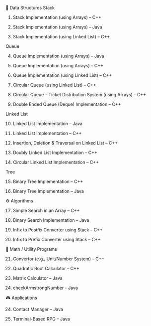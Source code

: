 🧱 Data Structures
Stack

1. Stack Implementation (using Arrays) – C++

2. Stack Implementation (using Arrays) – Java

3. Stack Implementation (using Linked List) – C++

Queue

4. Queue Implementation (using Arrays) – Java

5. Queue Implementation (using Arrays) – C++

6. Queue Implementation (using Linked List) – C++

7. Circular Queue (using Linked List) – C++

8. Circular Queue – Ticket Distribution System (using Arrays) – C++

9. Double Ended Queue (Deque) Implementation – C++

Linked List

10. Linked List Implementation – Java

11. Linked List Implementation – C++

12. Insertion, Deletion & Traversal on Linked List – C++

13. Doubly Linked List Implementation – C++

14. Circular Linked List Implementation – C++

Tree

15. Binary Tree Implementation – C++

16. Binary Tree Implementation – Java

⚙️ Algorithms

17. Simple Search in an Array – C++

18. Binary Search Implementation – Java

19. Infix to Postfix Converter using Stack – C++

20. Infix to Prefix Converter using Stack – C++

🧮 Math / Utility Programs

21. Convertor (e.g., Unit/Number System) – C++

22. Quadratic Root Calculator – C++

23. Matrix Calculator – Java

24. checkArmstrongNumber - Java

🎮 Applications

24. Contact Manager – Java

25. Terminal-Based RPG – Java
